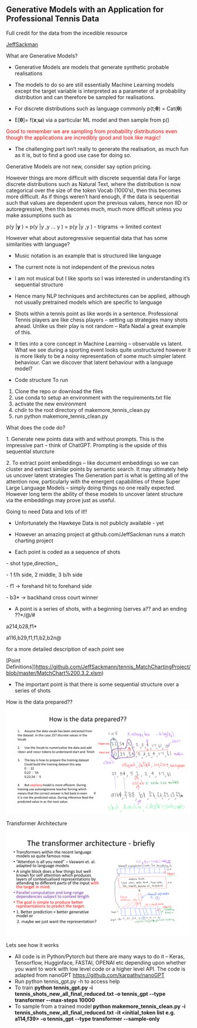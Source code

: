  
## Generative Models with an Application for Professional Tennis Data




Full credit for the data from the incedible resource 

[JeffSackman](https://github.com/JeffSackmann/tennis_MatchChartingProject)



What are Generative Models?

* Generative Models are models that generate synthetic probable realisations

* The models to do so are still essentially Machine Learning models except the target variable is interpreted as a parameter of a probability distribution and can therefore be sampled for realisations.

* For discrete distributions such as language commonly p(t;**θ**) = Cat(**θ**)

* E[**θ**]= f(**x**;**ω**) via a particular ML model and then sample from p()
<span style="color:red">
Good to remember we are sampling from probability distributions even though the applications are incredibly good and look like magic!</span>

* The challenging part isn’t really to generate the realisation, as much fun as it is, but to find a good use case for doing so. 

Generative Models are not new, consider say option pricing.

However things are more difficult with discrete sequential data
For large discrete distributions such as Natural Text, where the distribution is now categorical over the size of the token Vocab (1000’s), then this becomes
more difficult. As if things weren’t hard enough, if the data is sequential such that values are dependent upon the previous values, hence non IID or autoregressive, then this
becomes much, much more difficult unless you make assumptions such as

p(y |**y** ) = p(y |y ,y … y ) = p(y |y ,y ) - trigrams -> limited context

However what about autoregressive sequential data that has some similarities with language?

* Music notation is an example that is structured like language

* The current note is not independent of the previous notes

* I am not musical but I like sports so I was interested in understanding it’s sequential structure

* Hence many NLP techniques and architectures can be applied, although not usually pretrained models which are specific to language


* Shots within a tennis point as like words in a sentence. Professional Tennis players are like chess players – setting up strategies many shots ahead.
Unlike us their play is not random – Rafa Nadal a great example of this.


* It ties into a core concept in Machine Learning – observable vs latent. What we see during a sporting event looks quite unstructured however it is more likely to be a noisy representation of some much simpler latent behaviour.  Can we discover that latent behaviour with a language model?

* Code structure
To run

1. Clone the repo or download the files
2. use conda to setup an environment with the requirements.txt file
3. activate the new environment
4. chdir to the root directory of makemore_tennis_clean.py
5. run python makemore_tennis_clean.py

What does the code do?

1\. Generate new points data with and without prompts. This is the impressive part – think of ChatGPT. Prompting is the upside of this sequential sturcture

2\. To extract point embeddings – like document embeddings so we can cluster and extract similar points by semantic search. It may
ultimately help us uncover latent strategies The Generation part is what is getting all of the attention now,
particularly with the emergent capabilities of these Super Large
Language Models – simply doing things no one really expected.
However long term the ability of these models to uncover latent
structure via the embeddings may prove just as useful.

Going to need Data and lots of it!!

* Unfortunately the Hawkeye Data is not publicly available - yet

* However an amazing project at github.com/JeffSackman runs a match charting project

* Each point is coded as a sequence of shots

\- shot type,direction,<depth>,<outcome>

\- 1 f/h side, 2 middle, 3 b/h side

\- f1 -> forehand hit to forehand side

\- b3\* -> backhand cross court winner

* A point is a series of shots, with a beginning (serves a?? and an ending ??\*/@/#

a214,b28,f1\*

a116,b29,f1,f1,b2,b2n@
    
for a more detailed description of each point see


[Point Definitions])https://github.com/JeffSackmann/tennis_MatchChartingProject/blob/master/MatchChart%200.3.2.xlsm)

* The important point is that there is some sequential structure over a series of shots

How is the data prepared??
    
![Image](Data_Prep.png)


Transformer Architecture
    
![Image](Transformer.png)



<a name="br13"></a> 

Lets see how it works

* All code is in Python/Pytorch but there are many ways to do it –
Keras, Tensorflow, Hugginface, FASTAI, OPENAI etc depending
upon whether you want to work with low level code or a higher
level API. The code is adapted from nanoGPT
https://github.com/karpathy/nanoGPT
* Run python tennis_gpt.py -h to access help
* To train **python tennis_gpt.py -i tennis_shots_new_all_final_reduced.txt -o tennis_gpt --type transformer --max-steps 10000**
* To sample from a trained model **python makemore_tennis_clean.py -i tennis_shots_new_all_final_reduced.txt -it <initial_token list e.g. a114,f39> -o tennis_gpt --type transformer --sample-only**

